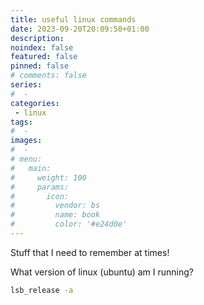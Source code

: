 ```yaml
---
title: useful linux commands
date: 2023-09-20T20:09:50+01:00
description:
noindex: false
featured: false
pinned: false
# comments: false
series:
#  -
categories:
 - linux
tags:
#  -
images:
#  -
# menu:
#   main:
#     weight: 100
#     params:
#       icon:
#         vendor: bs
#         name: book
#         color: '#e24d0e'
---
```


Stuff that I need to remember at times!

<!--more-->

What version of linux (ubuntu) am I running?
```bash
lsb_release -a
```